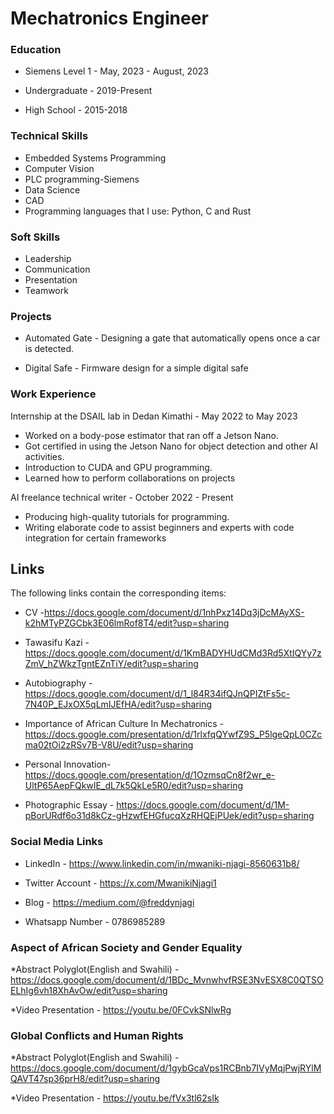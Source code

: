 # Mechatronics Engineer

### Education
* Siemens Level 1 - May, 2023 - August, 2023
   
* Undergraduate - 2019-Present

* High School - 2015-2018

### Technical Skills
* Embedded Systems Programming
* Computer Vision
* PLC programming-Siemens
* Data Science
* CAD
* Programming languages that I use: Python, C and Rust

### Soft Skills
* Leadership
* Communication
* Presentation
* Teamwork

### Projects
* Automated Gate - Designing a gate that automatically opens once a car is detected.

* Digital Safe - Firmware design for a simple digital safe

### Work Experience
Internship at the DSAIL lab in Dedan Kimathi - May 2022 to May 2023
* Worked on a body-pose estimator that ran off a Jetson Nano.
* Got certified in using the Jetson Nano for object detection and other AI activities.
* Introduction to CUDA and GPU programming.
* Learned how to perform collaborations on projects

AI freelance technical writer - October 2022 - Present
* Producing high-quality tutorials for programming.
* Writing elaborate code to assist beginners and experts with code integration for certain frameworks

## Links
The following links contain the corresponding items:

*  CV -<https://docs.google.com/document/d/1nhPxz14Dq3jDcMAyXS-k2hMTyPZGCbk3E06lmRof8T4/edit?usp=sharing>

* Tawasifu Kazi -<https://docs.google.com/document/d/1KmBADYHUdCMd3Rd5XtIQYy7zZmV_hZWkzTgntEZnTiY/edit?usp=sharing>
   
* Autobiography - <https://docs.google.com/document/d/1_l84R34ifQJnQPIZtFs5c-7N40P_EJxOX5qLmIJEfHA/edit?usp=sharing>

* Importance of African Culture In Mechatronics - <https://docs.google.com/presentation/d/1rlxfqQYwfZ9S_P5lgeQpL0CZcma02tOi2zRSv7B-V8U/edit?usp=sharing>

* Personal Innovation- <https://docs.google.com/presentation/d/1OzmsqCn8f2wr_e-UltP65AepFQkwIE_dL7k5QkLe5R0/edit?usp=sharing>

* Photographic Essay - <https://docs.google.com/document/d/1M-pBorURdf6o31d8kCz-gHzwfEHGfucqXzRHQEjPUek/edit?usp=sharing>

### Social Media Links
* LinkedIn - <https://www.linkedin.com/in/mwaniki-njagi-8560631b8/>
  
* Twitter Account - <https://x.com/MwanikiNjagi1>
  
* Blog - <https://medium.com/@freddynjagi>
  
* Whatsapp Number - 0786985289

### Aspect of African Society and Gender Equality
*Abstract Polyglot(English and Swahili) - <https://docs.google.com/document/d/1BDc_MvnwhvfRSE3NvESX8C0QTSOELhIg6vh18XhAvOw/edit?usp=sharing>

*Video Presentation - <https://youtu.be/0FCvkSNlwRg>

### Global Conflicts and Human Rights
*Abstract Polyglot(English and Swahili) - <https://docs.google.com/document/d/1gybGcaVps1RCBnb7IVyMqjPwjRYlMQAVT47sp36prH8/edit?usp=sharing>

*Video Presentation - <https://youtu.be/fVx3tl62sIk>
